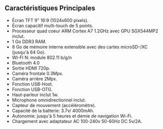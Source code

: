 ## Caractéristiques Principales

* Écran TFT 9" 16:9 (1024x600 pixels).
* Écran capacitif multi-touch de 5 points.
* Processeur quad coeur ARM Cortex A7 1.2GHz avec GPU SGX544MP2 inclut.
* 1 Go DDR3 RAM.
* 8 Go de mémoire interne extensible avec des cartes microSD-/XC (jusqu'à 64 Go).
* WI-FI N: module 802.11 b/g/n
* Bluetooth 4.0
* Sortie HDMI 720p.
* Caméra frontale 0.3Mpx.
* Caméra arrière 2Mpx.
* Fonction USB-Host.
* Fonction USB-OTG.
* Haut-parleur inclut 1w.
* Microphone omnidirectionnel inclut.
* Capteur de mouvement (accéléromètre).
* Capacité de la batterie: 3.7v/ 4000mAh.
* Autonomie: jusqu'à 5 heures et demie de navigation Wi-Fi.
* Chargement avec adaptateur AC 100-240v 50-60Hz DC 5v/2A.

